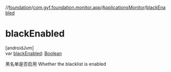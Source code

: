 //[foundation](../../../index.md)/[com.gyf.foundation.monitor.app](../index.md)/[ApplicationsMonitor](index.md)/[blackEnabled](black-enabled.md)

# blackEnabled

[androidJvm]\
var [blackEnabled](black-enabled.md): [Boolean](https://kotlinlang.org/api/core/kotlin-stdlib/kotlin/-boolean/index.html)

黑名单是否启用 Whether the blacklist is enabled
